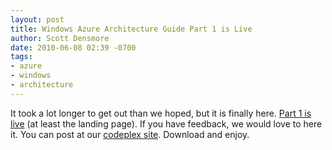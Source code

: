 ```yaml
---
layout: post
title: Windows Azure Architecture Guide Part 1 is Live
author: Scott Densmore
date: 2010-06-08 02:39 -0700
tags:
- azure
- windows
- architecture
---
```


It took a lot longer to get out than we hoped, but it is finally here. [Part 1 is live](http://msdn.microsoft.com/en-us/library/ff728592.aspx) (at least the landing page). If you have feedback, we would love to here it. You can post at our [codeplex site](http://wag.codeplex.com/). Download and enjoy.